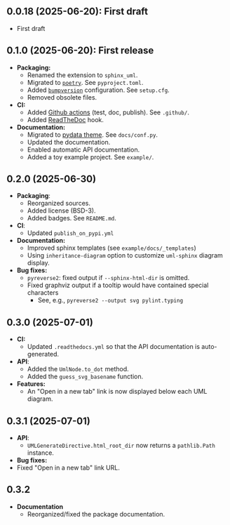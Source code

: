 ## 0.0.18 (2025-06-20): First draft

* First draft

## 0.1.0 (2025-06-20): First release

* __Packaging:__
  * Renamed the extension to `sphinx_uml`.
  * Migrated to [`poetry`](https://python-poetry.org/). See `pyproject.toml`.
  * Added [`bumpversion`](https://manpages.debian.org/testing/bumpversion/bumpversion.1.en.html) configuration. See `setup.cfg`.
  * Removed obsolete files.
* __CI:__
  * Added [Github actions](https://github.com/features/actions) (test, doc, publish). See `.github/`.
  * Added [ReadTheDoc](https://readthedocs.io/) hook.
* __Documentation:__
  * Migrated to [pydata theme](https://pydata-sphinx-theme.readthedocs.io/en/stable/). See `docs/conf.py`.
  * Updated the documentation.
  * Enabled automatic API documentation.
  * Added a toy example project. See `example/`.

## 0.2.0 (2025-06-30)

* __Packaging__:
  * Reorganized sources.
  * Added license (BSD-3).
  * Added badges. See `README.md`.
* __CI__:
  * Updated `publish_on_pypi.yml`
* __Documentation:__
  * Improved sphinx templates (see `example/docs/_templates`)
  * Using `inheritance-diagram` option to customize `uml-sphinx` diagram display.
* __Bug fixes:__
  * `pyreverse2`: fixed output if `--sphinx-html-dir` is omitted.
  * Fixed graphviz output if a tooltip would have contained special characters
    * See, e.g., `pyreverse2 --output svg pylint.typing`

## 0.3.0 (2025-07-01)

* __CI:__
  * Updated `.readthedocs.yml` so that the API documentation is auto-generated.
* __API__:
  * Added the `UmlNode.to_dot` method.
  * Added the `guess_svg_basename` function.
* __Features:__
  * An "Open in a new tab" link is now displayed below each UML diagram. 

## 0.3.1 (2025-07-01)

* __API__:
  * `UMLGenerateDirective.html_root_dir` now returns a `pathlib.Path` instance.
*  __Bug fixes:__
  * Fixed "Open in a new tab" link URL.

## 0.3.2

* __Documentation__
  * Reorganized/fixed the package documentation.
